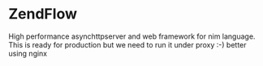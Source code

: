 # ZendFlow
High performance asynchttpserver and web framework for nim language. This is ready for production but we need to run it under proxy :-) better using nginx
